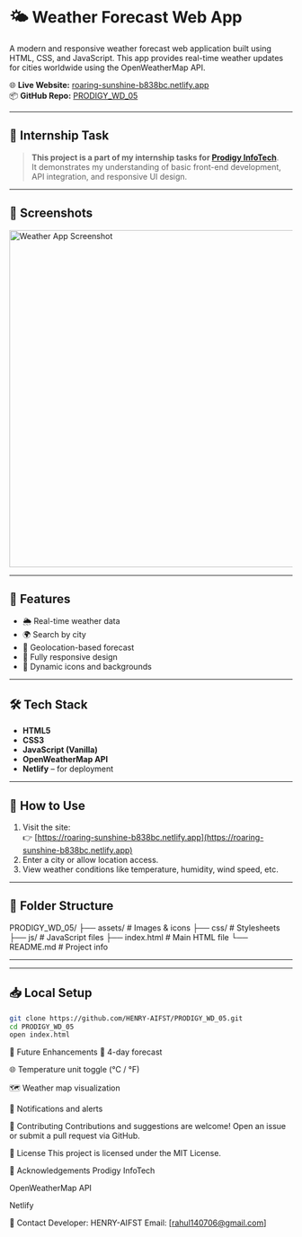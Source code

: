 # 🌤️ Weather Forecast Web App

A modern and responsive weather forecast web application built using HTML, CSS, and JavaScript. This app provides real-time weather updates for cities worldwide using the OpenWeatherMap API.

🌐 **Live Website:** [roaring-sunshine-b838bc.netlify.app](https://roaring-sunshine-b838bc.netlify.app)  
📦 **GitHub Repo:** [PRODIGY_WD_05](https://github.com/HENRY-AIFST/PRODIGY_WD_05)

---

## 📌 Internship Task

> **This project is a part of my internship tasks for [Prodigy InfoTech](https://prodigyinfotech.dev/)**.  
It demonstrates my understanding of basic front-end development, API integration, and responsive UI design.

---

## 📸 Screenshots

<img src="https://github.com/HENRY-AIFST/PRODIGY_WD_05/blob/main/assets/screenshot1.png" alt="Weather App Screenshot" width="600"/>

---

## 🚀 Features

- 🌦️ Real-time weather data
- 🌍 Search by city
- 📍 Geolocation-based forecast
- 📱 Fully responsive design
- 🌈 Dynamic icons and backgrounds

---

## 🛠️ Tech Stack

- **HTML5**
- **CSS3**
- **JavaScript (Vanilla)**
- **OpenWeatherMap API**
- **Netlify** – for deployment

---

## 🧩 How to Use

1. Visit the site:  
   👉 [https://roaring-sunshine-b838bc.netlify.app](https://roaring-sunshine-b838bc.netlify.app)
2. Enter a city or allow location access.
3. View weather conditions like temperature, humidity, wind speed, etc.

---

## 📁 Folder Structure

PRODIGY_WD_05/
├── assets/ # Images & icons
├── css/ # Stylesheets
├── js/ # JavaScript files
├── index.html # Main HTML file
└── README.md # Project info

---


---

## 📥 Local Setup

```bash
git clone https://github.com/HENRY-AIFST/PRODIGY_WD_05.git
cd PRODIGY_WD_05
open index.html
```


🧠 Future Enhancements
📆 4-day forecast

🌐 Temperature unit toggle (°C / °F)

🗺️ Weather map visualization

🔔 Notifications and alerts

🤝 Contributing
Contributions and suggestions are welcome!
Open an issue or submit a pull request via GitHub.

📄 License
This project is licensed under the MIT License.

🙌 Acknowledgements
Prodigy InfoTech

OpenWeatherMap API

Netlify

📧 Contact
Developer: HENRY-AIFST
Email: [rahul140706@gmail.com] 
